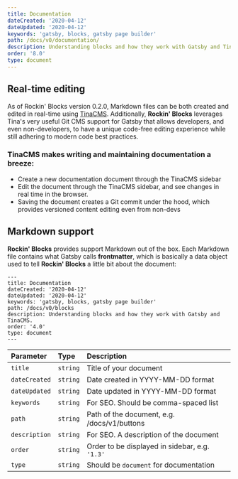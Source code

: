 ```yaml
---
title: Documentation
dateCreated: '2020-04-12'
dateUpdated: '2020-04-12'
keywords: 'gatsby, blocks, gatsby page builder'
path: /docs/v0/documentation/
description: Understanding blocks and how they work with Gatsby and TinaCMS.
order: '8.0'
type: document
---
```


## Real-time editing

As of Rockin' Blocks version 0.2.0, Markdown files can be both created and edited in real-time using [TinaCMS](https://tina.io). Additionally, **Rockin' Blocks** leverages Tina's very useful Git CMS support for Gatsby that allows developers, and even non-developers, to have a unique code-free editing experience while still adhering to modern code best practices.

### TinaCMS makes writing and maintaining documentation a breeze:

- Create a new documentation document through the TinaCMS sidebar
- Edit the document through the TinaCMS sidebar, and see changes in real time in the browser.
- Saving the document creates a Git commit under the hood, which provides versioned content editing even from non-devs

## Markdown support

**Rockin' Blocks** provides support Markdown out of the box. Each Markdown file contains what Gatsby calls **frontmatter**, which is basically a data object used to tell **Rockin' Blocks** a little bit about the document:

```
---
title: Documentation
dateCreated: '2020-04-12'
dateUpdated: '2020-04-12'
keywords: 'gatsby, blocks, gatsby page builder'
path: /docs/v0/blocks
description: Understanding blocks and how they work with Gatsby and TinaCMS.
order: '4.0'
type: document
---

```

| Parameter      | Type     | Description                                    |
| :------------- | :------- | :--------------------------------------------- |
| `title`        | `string` | Title of your document                         |
| `dateCreated` | `string` | Date created in YYYY-MM-DD format              |
| `dateUpdated` | `string` | Date updated in YYYY-MM-DD format              |
| `keywords`     | `string` | For SEO. Should be comma-spaced list           |
| `path`         | `string` | Path of the document, e.g. /docs/v1/buttons    |
| `description`  | `string` | For SEO. A description of the document         |
| `order`        | `string` | Order to be displayed in sidebar, e.g. `'1.3'` |
| `type`         | `string` | Should be `document` for documentation         |
